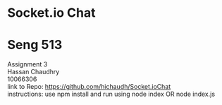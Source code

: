 # Socket.io Chat

 # Seng 513 
 Assignment 3  
 Hassan Chaudhry   
 10066306  
 link to Repo: https://github.com/hichaudh/Socket.ioChat  
 instructions: use npm install and run using node index OR node index.js
